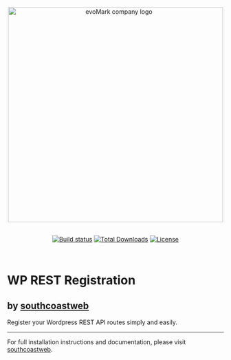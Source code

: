 <a href="https://evomark.co.uk" target="_blank" alt="Link to evoMark's website" style="text-align:center;display:block;margin:0 auto;">
    <picture>
      <source media="(prefers-color-scheme: dark)" srcset="https://evomark.co.uk/wp-content/uploads/static/evomark-logo--dark.svg">
      <source media="(prefers-color-scheme: light)" srcset="https://evomark.co.uk/wp-content/uploads/static/evomark-logo--light.svg">
      <img alt="evoMark company logo" src="https://evomark.co.uk/wp-content/uploads/static/evomark-logo--light.svg" width="500">
    </picture>
</a>
<br />
<p align="center">
    <a href="https://packagist.org/packages/evo-mark/evo-wp-rest-registration"><img src="https://img.shields.io/packagist/v/evo-mark/evo-wp-rest-registration?logo=packagist&logoColor=white" alt="Build status" /></a>
    <a href="https://packagist.org/packages/evo-mark/evo-wp-rest-registration"><img src="https://img.shields.io/packagist/dt/evo-mark/evo-wp-rest-registration" alt="Total Downloads"></a>
    <a href="https://packagist.org/packages/evo-mark/evo-wp-rest-registration"><img src="https://img.shields.io/packagist/l/evo-mark/evo-wp-rest-registration" alt="License"></a>
</p>
<br />

# WP REST Registration

## by [southcoastweb](https://southcoastweb.co.uk)

Register your Wordpress REST API routes simply and easily.

---

For full installation instructions and documentation, please visit [southcoastweb](https://southcoastweb.co.uk/open-source-software/wp-rest-registration/).
